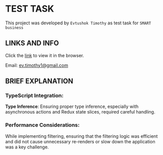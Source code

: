 # TEST TASK

This project was developed by `Evtushok Timothy` as test task for `SMART business`

## LINKS AND INFO

Click the [link](https://test-task-smart.vercel.app) to view it in the browser.

Email: ev.timothy1@gmail.com

## BRIEF EXPLANATION

### TypeScript Integration:

**Type Inference**: Ensuring proper type inference, especially with asynchronous actions and Redux state slices, required careful handling.

### Performance Considerations:

While implementing filtering, ensuring that the filtering logic was efficient and did not cause unnecessary re-renders or slow down the application was a key challenge.

